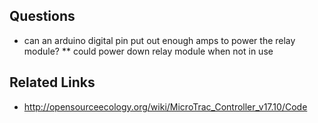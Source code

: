 ## Questions

  * can an arduino digital pin put out enough amps to power the relay module?
  ** could power down relay module when not in use


## Related Links

  * http://opensourceecology.org/wiki/MicroTrac_Controller_v17.10/Code

